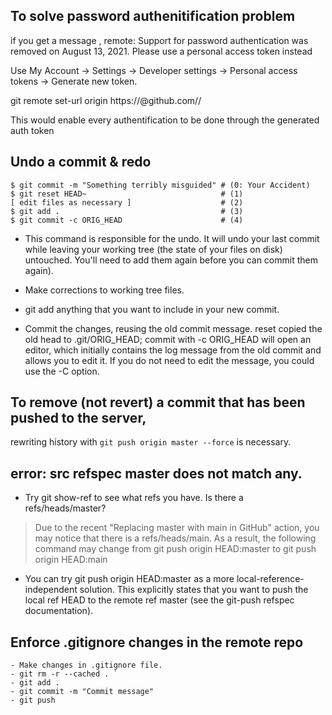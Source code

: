 ## To solve password authenitification problem
if you get a message , remote: Support for password authentication was removed on August 13, 2021. Please use a personal access token instead

Use My Account → Settings → Developer settings → Personal access tokens → Generate new token.

git remote set-url origin https://<token>@github.com/<username>/<repo>

This would enable every authentification to be done through the generated auth token
  
## Undo a commit & redo
```
$ git commit -m "Something terribly misguided" # (0: Your Accident)
$ git reset HEAD~                              # (1)
[ edit files as necessary ]                    # (2)
$ git add .                                    # (3)
$ git commit -c ORIG_HEAD                      # (4)
```
- This command is responsible for the undo. It will undo your last commit while leaving your working tree (the state of your files on disk) untouched. You'll need to add them again before you can commit them again).

- Make corrections to working tree files.

- git add anything that you want to include in your new commit.

- Commit the changes, reusing the old commit message. reset copied the old head to .git/ORIG_HEAD; commit with -c ORIG_HEAD will open an editor, which initially contains the log message from the old commit and allows you to edit it. If you do not need to edit the message, you could use the -C option.
  
## To remove (not revert) a commit that has been pushed to the server, 
rewriting history with 
```git push origin master --force``` is necessary.
  
## error: src refspec master does not match any.
- Try git show-ref to see what refs you have. Is there a refs/heads/master?

> Due to the recent "Replacing master with main in GitHub" action, you may notice that there is a refs/heads/main. As a result, the following command may change from git push origin HEAD:master to git push origin HEAD:main

- You can try git push origin HEAD:master as a more local-reference-independent solution. This explicitly states that you want to push the local ref HEAD to the remote ref master (see the git-push refspec documentation).
  
## Enforce .gitignore changes in the remote repo
```
- Make changes in .gitignore file.
- git rm -r --cached . `
- git add . 
- git commit -m "Commit message"
- git push
```

